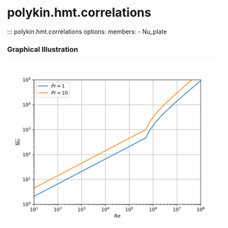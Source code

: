 # polykin.hmt.correlations

::: polykin.hmt.correlations
    options:
        members:
            - Nu_plate

### Graphical Illustration

![Nu_plate](Nu_plate.svg)
